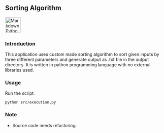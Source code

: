 ## Sorting Algorithm

<img src="https://cdn3.iconfinder.com/data/icons/logos-and-brands-adobe/512/267_Python-512.png"
     alt="Markdown Python icon"
     height="50px"
/>&nbsp;&nbsp;&nbsp;

### Introduction

This application uses custom made sorting algorithm to sort given inputs by three different parameters
and generate output as .txt file in the output directory.
It is written in python programming language with no external libraries used.

### Usage

Run the script:

```
python src/execution.py
```

### Note

- Source code needs refactoring.
